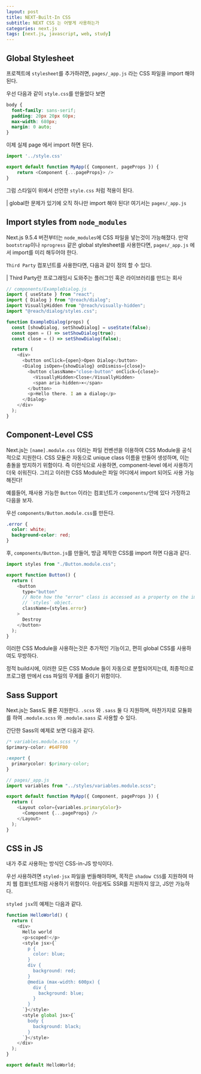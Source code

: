 ```yaml
---
layout: post
title: NEXT-Built-In CSS
subtitle: NEXT CSS 는 어떻게 사용하는가
categories: next.js
tags: [next.js, javascript, web, study]
---
```


## Global Stylesheet

프로젝트에 `stylesheet`를 추가하려면, `pages/_app.js` 라는 CSS 파일을 import 해야된다.

우선 다음과 같이 `style.css`를 만들었다 보면

```css
body {
  font-family: sans-serif;
  padding: 20px 20px 60px;
  max-width: 680px;
  margin: 0 auto;
}
```

이제 실제 page 에서 import 하면 된다.

```javascript
import '../style.css'

export default function MyApp({ Component, pageProps }) {
	return <Component {...pageProps}> />
}
```

그럼 스타일이 위에서 선언한 `style.css` 처럼 적용이 된다.

| global한 문제가 있기에 오직 하나만 import 해야 된다! 여기서는 `pages/_app.js`

## Import styles from `node_modules`

Next.js 9.5.4 버전부터는 `node_modules`에 CSS 파일을 넣는것이 가능해졌다. 만약 `bootstrap`이나 `nprogress` 같은 global stylesheet를 사용한다면, `pages/_app.js` 에서 import를 미리 해두어야 한다.

`Third Party` 컴포넌트를 사용한다면, 다음과 같이 정의 할 수 있다.

| Third Party란 프로그래밍시 도와주는 플러그인 혹은 라이브러리를 만드는 회사

```javascript
// components/ExampleDialog.js
import { useState } from "react";
import { Dialog } from "@reach/dialog";
import VisuallyHidden from "@reach/visually-hidden";
import "@reach/dialog/styles.css";

function ExampleDialog(props) {
  const [showDialog, setShowDialog] = useState(false);
  const open = () => setShowDialog(true);
  const close = () => setShowDialog(false);

  return (
    <div>
      <button onClick={open}>Open Dialog</button>
      <Dialog isOpen={showDialog} onDismiss={close}>
        <button className="close-button" onClick={close}>
          <VisuallyHidden>Close</VisuallyHidden>
          <span aria-hidden>×</span>
        </button>
        <p>Hello there. I am a dialog</p>
      </Dialog>
    </div>
  );
}
```

## Component-Level CSS

Next.js는 `[name].module.css` 이라는 파일 컨벤션을 이용하여 CSS Module을 공식적으로 지원한다. CSS 모듈은 자동으로 unique class 이름을 만들어 생성하며, 이는 충돌을 방지하기 위함이다. 즉 이런식으로 사용하면, component-level 에서 사용하기 더욱 쉬워진다. 그리고 이러한 CSS Module은 파일 어디에서 import 되어도 사용 가능해진다!

예를들어, 재사용 가능한 `Button` 이라는 컴포넌트가 `components/`안에 있다 가정하고 다음을 보자.

우선 `components/Button.module.css`를 만든다.

```css
.error {
  color: white;
  background-color: red;
}
```

후, `components/Button.js`를 만들어, 방금 제작한 CSS를 import 하면 다음과 같다.

```javascript
import styles from "./Button.module.css";

export function Button() {
  return (
    <button
      type="button"
      // Note how the "error" class is accessed as a property on the imported
      // `styles` object.
      className={styles.error}
    >
      Destroy
    </button>
  );
}
```

이러한 CSS Module을 사용하는것은 추가적인 기능이고, 편히 global CSS를 사용하여도 무방하다.

정적 build시에, 이러한 모든 CSS Module 들이 자동으로 분할되어지는데, 최종적으로 프로그램 딴에서 css 파일의 무게를 줄이기 위함이다.

## Sass Support

Next.js는 Sass도 물론 지원한다. `.scss` 와 `.sass` 둘 다 지원하며, 마찬가지로 모듈화를 하여 `.module.scss` 와 `.module.sass` 로 사용할 수 있다.

간단한 Sass의 예제로 보면 다음과 같다.

```css
/* variables.module.scss */
$primary-color: #64FF00

:export {
  primarycolor: $primary-color;
}
```

```javascript
// pages/_app.js
import variables from "../styles/variables.module.scss";

export default function MyApp({ Component, pageProps }) {
  return (
    <Layout color={variables.primaryColor}>
      <Component {...pageProps} />
    </Layout>
  );
}
```

## CSS in JS

내가 주로 사용하는 방식인 CSS-in-JS 방식이다.

우선 사용하려면 `styled-jsx` 파일을 번들해야하며, 목적은 `shadow CSS`를 지원하여 마치 웹 컴포넌트처럼 사용하기 위함이다. 아쉽게도 SSR를 지원하지 않고, JS만 가능하다.

`styled jsx`의 예제는 다음과 같다.

```javascript
function HelloWorld() {
  return (
    <div>
      Hello world
      <p>scoped!</p>
      <style jsx>{`
        p {
          color: blue;
        }
        div {
          background: red;
        }
        @media (max-width: 600px) {
          div {
            background: blue;
          }
        }
      `}</style>
      <style global jsx>{`
        body {
          background: black;
        }
      `}</style>
    </div>
  );
}

export default HelloWorld;
```
